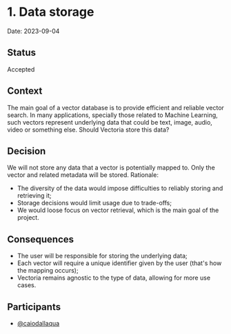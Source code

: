 # 1. Data storage

Date: 2023-09-04

## Status

Accepted

## Context

The main goal of a vector database is to provide efficient and reliable vector search. In many applications, specially those related to Machine Learning, such vectors represent underlying data that could be text, image, audio, video or something else. Should Vectoria store this data?

## Decision

We will not store any data that a vector is potentially mapped to. Only the vector and related metadata will be stored.
Rationale:
- The diversity of the data would impose difficulties to reliably storing and retrieving it;
- Storage decisions would limit usage due to trade-offs;
- We would loose focus on vector retrieval, which is the main goal of the project.

## Consequences

- The user will be responsible for storing the underlying data;
- Each vector will require a unique identifier given by the user (that's how the mapping occurs);
- Vectoria remains agnostic to the type of data, allowing for more use cases.

## Participants

- [@caiodallaqua](https://github.com/caiodallaqua)